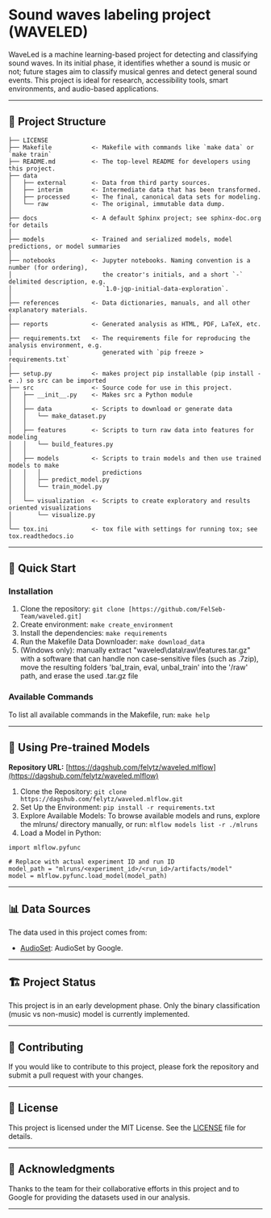 # Sound waves labeling project (WAVELED)

WaveLed is a machine learning-based project for detecting and classifying sound waves. In its initial phase, it identifies whether a sound is music or not; future stages aim to classify musical genres and detect general sound events. This project is ideal for research, accessibility tools, smart environments, and audio-based applications.

---

## 📂 Project Structure


    ├── LICENSE
    ├── Makefile           <- Makefile with commands like `make data` or `make train`
    ├── README.md          <- The top-level README for developers using this project.
    ├── data
    │   ├── external       <- Data from third party sources.
    │   ├── interim        <- Intermediate data that has been transformed.
    │   ├── processed      <- The final, canonical data sets for modeling.
    │   └── raw            <- The original, immutable data dump.
    │
    ├── docs               <- A default Sphinx project; see sphinx-doc.org for details
    │
    ├── models             <- Trained and serialized models, model predictions, or model summaries
    │
    ├── notebooks          <- Jupyter notebooks. Naming convention is a number (for ordering),
    │                         the creator's initials, and a short `-` delimited description, e.g.
    │                         `1.0-jqp-initial-data-exploration`.
    │
    ├── references         <- Data dictionaries, manuals, and all other explanatory materials.
    │
    ├── reports            <- Generated analysis as HTML, PDF, LaTeX, etc.
    │   
    ├── requirements.txt   <- The requirements file for reproducing the analysis environment, e.g.
    │                         generated with `pip freeze > requirements.txt`
    │
    ├── setup.py           <- makes project pip installable (pip install -e .) so src can be imported
    ├── src                <- Source code for use in this project.
    │   ├── __init__.py    <- Makes src a Python module
    │   │
    │   ├── data           <- Scripts to download or generate data
    │   │   └── make_dataset.py
    │   │
    │   ├── features       <- Scripts to turn raw data into features for modeling
    │   │   └── build_features.py
    │   │
    │   ├── models         <- Scripts to train models and then use trained models to make
    │   │   │                 predictions
    │   │   ├── predict_model.py
    │   │   └── train_model.py
    │   │
    │   └── visualization  <- Scripts to create exploratory and results oriented visualizations
    │       └── visualize.py
    │
    └── tox.ini            <- tox file with settings for running tox; see tox.readthedocs.io

---

## 🚀 Quick Start

### Installation

1. Clone the repository: `git clone [https://github.com/FelSeb-Team/waveled.git]`
2. Create environment: `make create_environment`
3. Install the dependencies: `make requirements`
4. Run the Makefile Data Downloader: `make download_data`
5. (Windows only): manually extract "waveled\data\raw\features.tar.gz" with a software that can handle non case-sensitive files (such as .7zip), move the resulting folders 'bal_train, eval, unbal_train' into the '/raw' path, and erase the used .tar.gz file

### Available Commands
To list all available commands in the Makefile, run: `make help`

---

## 🤖 Using Pre-trained Models

**Repository URL:** [https://dagshub.com/felytz/waveled.mlflow](https://dagshub.com/felytz/waveled.mlflow)

1. Clone the Repository: `git clone https://dagshub.com/felytz/waveled.mlflow.git`
2. Set Up the Environment: `pip install -r requirements.txt`
3. Explore Available Models: 
To browse available models and runs, explore the mlruns/ directory manually, or run: `mlflow models list -r ./mlruns`
4. Load a Model in Python:
```
import mlflow.pyfunc

# Replace with actual experiment ID and run ID
model_path = "mlruns/<experiment_id>/<run_id>/artifacts/model"
model = mlflow.pyfunc.load_model(model_path)
```

---

## 📊 Data Sources

The data used in this project comes from:

- [AudioSet](https://research.google.com/audioset/): AudioSet by Google.

---

## 🏗️ Project Status
This project is in an early development phase. Only the binary classification (music vs non-music) model is currently implemented.

---

## 🤝 Contributing
If you would like to contribute to this project, please fork the repository and submit a pull request with your changes.

---

## 📜 License
This project is licensed under the MIT License. See the [LICENSE](https://github.com/FelSeb-Team/waveled/blob/ffaecf9d1b275e3cb878cafda6f2012726d9cc20/LICENSE) file for details.

---

## 🙏 Acknowledgments
Thanks to the team for their collaborative efforts in this project and to Google for providing the datasets used in our analysis.

---
